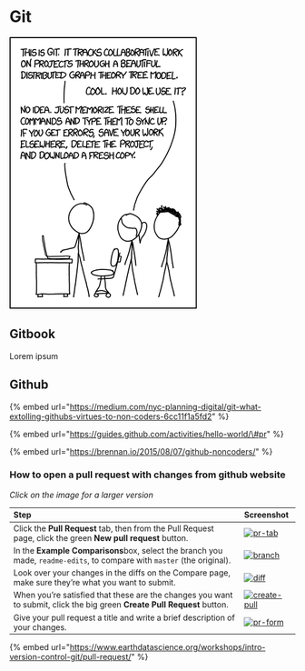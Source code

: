 # Git

![](../.gitbook/assets/git.png)

## Gitbook 

Lorem ipsum

## Github

{% embed url="https://medium.com/nyc-planning-digital/git-what-extolling-githubs-virtues-to-non-coders-6cc11f1a5fd2" %}

{% embed url="https://guides.github.com/activities/hello-world/\#pr" %}

{% embed url="https://brennan.io/2015/08/07/github-noncoders/" %}

### How to open a pull request with changes from github website

_Click on the image for a larger version_

| Step | Screenshot |
| :--- | :--- |
| Click the  **Pull Request** tab, then from the Pull Request page, click the green **New pull request** button. | [![pr-tab](https://guides.github.com/activities/hello-world/pr-tab.gif)](https://guides.github.com/activities/hello-world/pr-tab.gif) |
| In the **Example Comparisons**box, select the branch you made, `readme-edits`, to compare with `master` \(the original\). | [![branch](https://guides.github.com/activities/hello-world/pick-branch.png)](https://guides.github.com/activities/hello-world/pick-branch.png) |
| Look over your changes in the diffs on the Compare page, make sure they’re what you want to submit. | [![diff](https://guides.github.com/activities/hello-world/diff.png)](https://guides.github.com/activities/hello-world/diff.png) |
| When you’re satisfied that these are the changes you want to submit, click the big green **Create Pull Request** button. | [![create-pull](https://guides.github.com/activities/hello-world/create-pr.png)](https://guides.github.com/activities/hello-world/create-pr.png) |
| Give your pull request a title and write a brief description of your changes. | [![pr-form](https://guides.github.com/activities/hello-world/pr-form.png)](https://guides.github.com/activities/hello-world/pr-form.png) |



{% embed url="https://www.earthdatascience.org/workshops/intro-version-control-git/pull-request/" %}



